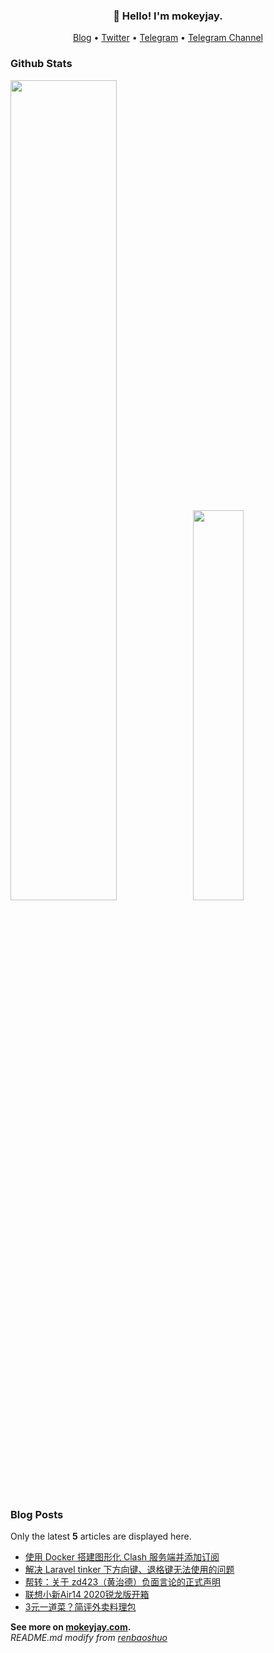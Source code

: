 <h3 align="center">👋 Hello! I'm mokeyjay.</h3>

<p align="center">
  <a target="_blank" href="https://www.mokeyjay.com/">Blog</a> •
  <a target="_blank" href="https://twitter.com/ttmokeyjay">Twitter</a> •
  <a target="_blank" href="https://t.me/mokeyjay">Telegram</a> •
  <a target="_blank" href="https://t.me/mokeyjay_channel">Telegram Channel</a>
</p>

### Github Stats

<a href="https://github.com/mokeyjay"><img src="https://github-readme-stats.vercel.app/api?username=mokeyjay&show_icons=true&layout=compact&count_private=true&hide_title=true&theme=default" style="width: 58%; max-width: 58%; min-width: 58%;"><img src="https://github-readme-stats.vercel.app/api/top-langs/?username=mokeyjay&layout=compact&count_private=true&theme=default" style="width: 40%; max-width: 40%; min-width: 40%;"></a>

### Blog Posts

Only the latest **5** articles are displayed here.

* [使用 Docker 搭建图形化 Clash 服务端并添加订阅](https://www.mokeyjay.com/archives/2787)
* [解决 Laravel tinker 下方向键、退格键无法使用的问题](https://www.mokeyjay.com/archives/2783)
* [帮转：关于 zd423（黄治德）负面言论的正式声明](https://www.mokeyjay.com/archives/2768)
* [联想小新Air14 2020锐龙版开箱](https://www.mokeyjay.com/archives/2756)
* [3元一道菜？简评外卖料理包](https://www.mokeyjay.com/archives/2733)

**See more on [mokeyjay.com](https://www.mokeyjay.com).**  
*README.md modify from [renbaoshuo](https://github.com/renbaoshuo/renbaoshuo/blob/master/README.md)*
